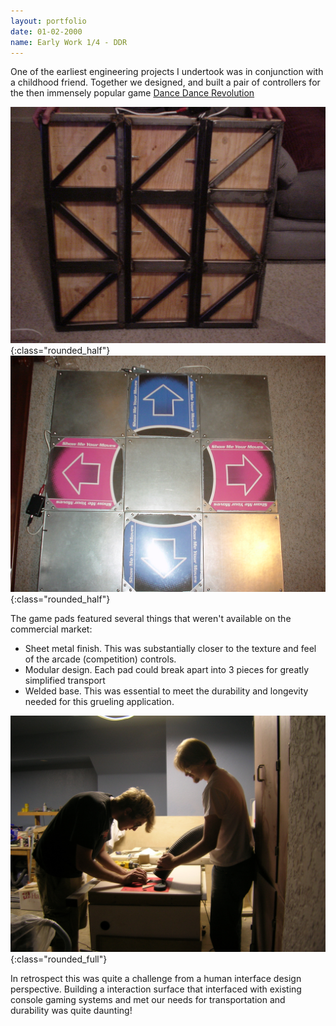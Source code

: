 ```yaml
---
layout: portfolio
date: 01-02-2000
name: Early Work 1/4 - DDR
---
```


One of the earliest engineering projects I undertook was in conjunction with a childhood friend.
Together we designed, and built a pair of controllers for the then immensely popular game 
[Dance Dance Revolution](https://en.wikipedia.org/wiki/Dance_Dance_Revolution)  

![alt text](/images/ddr_pad_1.jpg "DDR Pad Front side"){:class="rounded_half"}
![alt text](/images/ddr_pad_2.jpg "DDR Pad Back side"){:class="rounded_half"}

The game pads featured several things that weren't available on the commercial market:
* Sheet metal finish.  This was substantially closer to the texture and feel of the arcade (competition) controls.
* Modular design.  Each pad could break apart into 3 pieces for greatly simplified transport
* Welded base. This was essential to meet the durability and longevity needed for this grueling application.

![alt text](/images/ddr_fab.jpg "DDR Pad Front side"){:class="rounded_full"}

In retrospect this was quite a challenge from a human interface design perspective.  Building a
interaction surface that interfaced with existing console gaming systems and met our needs for transportation
and durability was quite daunting!